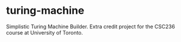 turing-machine
==============

Simplistic Turing Machine Builder. Extra credit project for the CSC236 course at University of Toronto.
